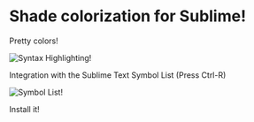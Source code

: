# Shade colorization for Sublime!

Pretty colors!

![Syntax Highlighting!](http://i.imgur.com/wp1TUMQ.png)

Integration with the Sublime Text Symbol List (Press Ctrl-R)

![Symbol List!](http://i.imgur.com/t3OcG5H.gif)

Install it!

